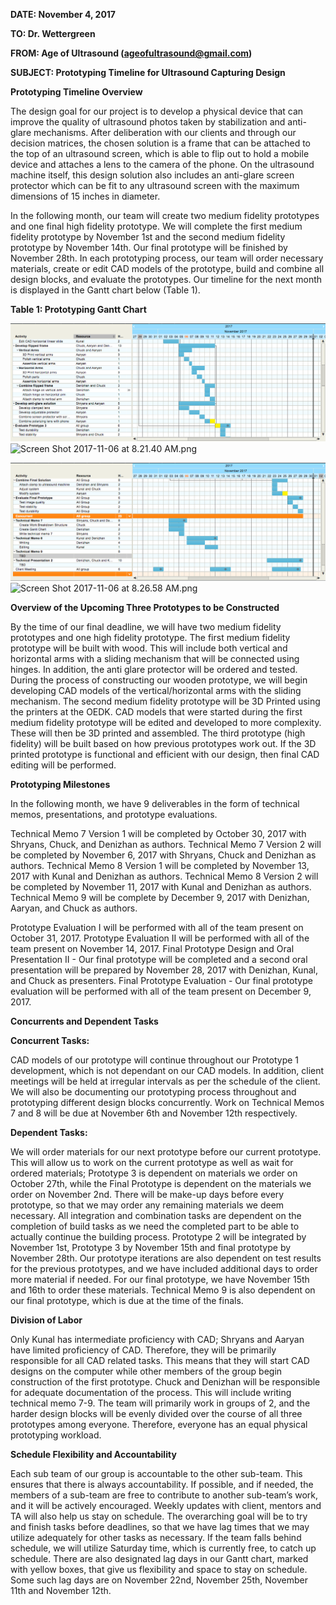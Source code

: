 **DATE: November 4, 2017**

**TO: Dr. Wettergreen**

**FROM: Age of Ultrasound (ageofultrasound@gmail.com)**

**SUBJECT: Prototyping Timeline for Ultrasound Capturing Design**

**Prototyping Timeline Overview**

The design goal for our project is to develop a physical device that can
improve the quality of ultrasound photos taken by stabilization and
anti-glare mechanisms. After deliberation with our clients and through
our decision matrices, the chosen solution is a frame that can be
attached to the top of an ultrasound screen, which is able to flip out
to hold a mobile device and attaches a lens to the camera of the phone.
On the ultrasound machine itself, this design solution also includes an
anti-glare screen protector which can be fit to any ultrasound screen
with the maximum dimensions of 15 inches in diameter.

In the following month, our team will create two medium fidelity
prototypes and one final high fidelity prototype. We will complete the
first medium fidelity prototype by November 1st and the second medium
fidelity prototype by November 14th. Our final prototype will be
finished by November 28th. In each prototyping process, our team will
order necessary materials, create or edit CAD models of the prototype,
build and combine all design blocks, and evaluate the prototypes. Our
timeline for the next month is displayed in the Gantt chart below (Table
1).

**Table 1: Prototyping Gantt Chart**

![Screen Shot 2017-11-06 at 8.19.31 AM.png](media/image26.png)![Screen
Shot 2017-11-06 at 8.21.40 AM.png](media/image27.png)

![Screen Shot 2017-11-06 at 8.23.58 AM.png](media/image28.png)![Screen
Shot 2017-11-06 at 8.26.58 AM.png](media/image29.png)

**Overview of the Upcoming Three Prototypes to be Constructed**

By the time of our final deadline, we will have two medium fidelity
prototypes and one high fidelity prototype. The first medium fidelity
prototype will be built with wood. This will include both vertical and
horizontal arms with a sliding mechanism that will be connected using
hinges. In addition, the anti glare protector will be ordered and
tested. During the process of constructing our wooden prototype, we will
begin developing CAD models of the vertical/horizontal arms with the
sliding mechanism. The second medium fidelity prototype will be 3D
Printed using the printers at the OEDK. CAD models that were started
during the first medium fidelity prototype will be edited and developed
to more complexity. These will then be 3D printed and assembled. The
third prototype (high fidelity) will be built based on how previous
prototypes work out. If the 3D printed prototype is functional and
efficient with our design, then final CAD editing will be performed.

**Prototyping Milestones**

In the following month, we have 9 deliverables in the form of technical
memos, presentations, and prototype evaluations.

Technical Memo 7 Version 1 will be completed by October 30, 2017 with
Shryans, Chuck, and Denizhan as authors. Technical Memo 7 Version 2 will
be completed by November 6, 2017 with Shryans, Chuck and Denizhan as
authors. Technical Memo 8 Version 1 will be completed by November 13,
2017 with Kunal and Denizhan as authors. Technical Memo 8 Version 2 will
be completed by November 11, 2017 with Kunal and Denizhan as authors.
Technical Memo 9 will be complete by December 9, 2017 with Denizhan,
Aaryan, and Chuck as authors.

Prototype Evaluation I will be performed with all of the team present on
October 31, 2017. Prototype Evaluation II will be performed with all of
the team present on November 14, 2017. Final Prototype Design and Oral
Presentation II - Our final prototype will be completed and a second
oral presentation will be prepared by November 28, 2017 with Denizhan,
Kunal, and Chuck as presenters. Final Prototype Evaluation - Our final
prototype evaluation will be performed with all of the team present on
December 9, 2017.

**Concurrents and Dependent Tasks**

**Concurrent Tasks:**

CAD models of our prototype will continue throughout our Prototype 1
development, which is not dependant on our CAD models. In addition,
client meetings will be held at irregular intervals as per the schedule
of the client. We will also be documenting our prototyping process
throughout and prototyping different design blocks concurrently. Work on
Technical Memos 7 and 8 will be due at November 6th and November 12th
respectively.

**Dependent Tasks:**

We will order materials for our next prototype before our current
prototype. This will allow us to work on the current prototype as well
as wait for ordered materials; Prototype 3 is dependent on materials we
order on October 27th, while the Final Prototype is dependent on the
materials we order on November 2nd. There will be make-up days before
every prototype, so that we may order any remaining materials we deem
necessary. All integration and combination tasks are dependent on the
completion of build tasks as we need the completed part to be able to
actually continue the building process. Prototype 2 will be integrated
by November 1st, Prototype 3 by November 15th and final prototype by
November 28th. Our prototype iterations are also dependent on test
results for the previous prototypes, and we have included additional
days to order more material if needed. For our final prototype, we have
November 15th and 16th to order these materials. Technical Memo 9 is
also dependent on our final prototype, which is due at the time of the
finals.

**Division of Labor**

Only Kunal has intermediate proficiency with CAD; Shryans and Aaryan
have limited proficiency of CAD. Therefore, they will be primarily
responsible for all CAD related tasks. This means that they will start
CAD designs on the computer while other members of the group begin
construction of the first prototype. Chuck and Denizhan will be
responsible for adequate documentation of the process. This will include
writing technical memo 7-9. The team will primarily work in groups of 2,
and the harder design blocks will be evenly divided over the course of
all three prototypes among everyone. Therefore, everyone has an equal
physical prototyping workload.

**Schedule Flexibility and Accountability**

Each sub team of our group is accountable to the other sub-team. This
ensures that there is always accountability. If possible, and if needed,
the members of a sub-team are free to contribute to another sub-team’s
work, and it will be actively encouraged. Weekly updates with client,
mentors and TA will also help us stay on schedule. The overarching goal
will be to try and finish tasks before deadlines, so that we have lag
times that we may utilize adequately for other tasks as necessary. If
the team falls behind schedule, we will utilize Saturday time, which is
currently free, to catch up schedule. There are also designated lag days
in our Gantt chart, marked with yellow boxes, that give us flexibility
and space to stay on schedule. Some such lag days are on November 22nd,
November 25th, November 11th and November 12th.
